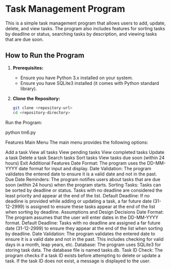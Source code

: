 # Task Management Program

This is a simple task management program that allows users to add, update, delete, and view tasks. The program also includes features for sorting tasks by deadline or status, searching tasks by description, and viewing tasks that are due soon.

## How to Run the Program

1. **Prerequisites:**
   - Ensure you have Python 3.x installed on your system.
   - Ensure you have SQLite3 installed (it comes with Python standard library).

2. **Clone the Repository:**
   ```sh
   git clone <repository-url>
   cd <repository-directory>

Run the Program:

python tm6.py


Features
Main Menu
The main menu provides the following options:

Add a task
View all tasks
View pending tasks
View completed tasks
Update a task
Delete a task
Search tasks
Sort tasks
View tasks due soon (within 24 hours)
Exit
Additional Features
Date Format: The program uses the DD-MM-YYYY date format for input and display.
Date Validation: The program validates the entered date to ensure it is a valid date and not in the past.
Due Date Reminders: The program notifies users about tasks that are due soon (within 24 hours) when the program starts.
Sorting Tasks: Tasks can be sorted by deadline or status. Tasks with no deadline are considered the least priority and appear at the end of the list.
Default Deadline: If no deadline is provided while adding or updating a task, a far future date (31-12-2999) is assigned to ensure these tasks appear at the end of the list when sorting by deadline.
Assumptions and Design Decisions
Date Format: The program assumes that the user will enter dates in the DD-MM-YYYY format.
Default Deadline: Tasks with no deadline are assigned a far future date (31-12-2999) to ensure they appear at the end of the list when sorting by deadline.
Date Validation: The program validates the entered date to ensure it is a valid date and not in the past. This includes checking for valid days in a month, leap years, etc.
Database: The program uses SQLite3 for storing task data. The database file is named tasks.db.
Task ID Check: The program checks if a task ID exists before attempting to delete or update a task. If the task ID does not exist, a message is displayed to the user.
